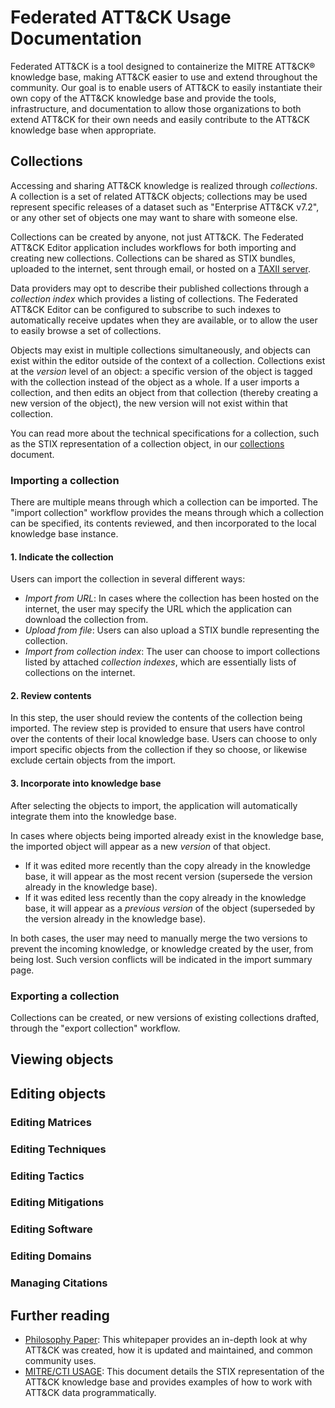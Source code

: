 <!-- This document shows up in-app as the root help page document -->
# Federated ATT&CK Usage Documentation

Federated ATT&CK is a tool designed to containerize the MITRE ATT&CK&reg; knowledge base, making ATT&CK easier to use and extend throughout the community. Our goal is to enable users of ATT&CK to easily instantiate their own copy of the ATT&CK knowledge base and provide the tools, infrastructure, and documentation to allow those organizations to both extend ATT&CK for their own needs and easily contribute to the ATT&CK knowledge base when appropriate.

## Collections

Accessing and sharing ATT&CK knowledge is realized through _collections_. A collection is a set of related ATT&CK objects; collections may be used represent specific releases of a dataset such as "Enterprise ATT&CK v7.2", or any other set of objects one may want to share with someone else. 

Collections can be created by anyone, not just ATT&CK. The Federated ATT&CK Editor application includes workflows for both importing and creating new collections. Collections can be shared as STIX bundles, uploaded to the internet, sent through email, or hosted on a [TAXII server](https://oasis-open.github.io/cti-documentation/taxii/intro.html). 

Data providers may opt to describe their published collections through a _collection index_ which provides a listing of collections. The Federated ATT&CK Editor can be configured to subscribe to such indexes to automatically receive updates when they are available, or to allow the user to easily browse a set of collections.

Objects may exist in multiple collections simultaneously, and objects can exist within the editor outside of the context of a collection. Collections exist at the _version_ level of an object: a specific version of the object is tagged with the collection instead of the object as a whole. If a user imports a collection, and then edits an object from that collection (thereby creating a new version of the object), the new version will not exist within that collection.

You can read more about the technical specifications for a collection, such as the STIX representation of a collection object, in our [collections](/docs/collections.md) document.

### Importing a collection
There are multiple means through which a collection can be imported. The "import collection" workflow provides the means through which a collection can be specified, its contents reviewed, and then incorporated to the local knowledge base instance.

#### 1. Indicate the collection
Users can import the collection in several different ways:
- *Import from URL*: In cases where the collection has been hosted on the internet, the user may specify the URL which the application can download the collection from.
- *Upload from file*: Users can also upload a STIX bundle representing the collection.
- *Import from collection index*: The user can choose to import collections listed by attached _collection indexes_, which are essentially lists of collections on the internet.

#### 2. Review contents
In this step, the user should review the contents of the collection being imported. The review step is provided to ensure that users have control over the contents of their local knowledge base. Users can choose to only import specific objects from the collection if they so choose, or likewise exclude certain objects from the import. 

#### 3. Incorporate into knowledge base
After selecting the objects to import, the application will automatically integrate them into the knowledge base. 

In cases where objects being imported already exist in the knowledge base, the imported object will appear as a new _version_ of that object. 
- If it was edited more recently than the copy already in the knowledge base, it will appear as the most recent version (supersede the version already in the knowledge base). 
- If it was edited less recently than the copy already in the knowledge base, it will appear as a _previous version_ of the object (superseded by the version already in the knowledge base).

In both cases, the user may need to manually merge the two versions to prevent the incoming knowledge, or knowledge created by the user, from being lost. Such version conflicts will be indicated in the import summary page.

### Exporting a collection
Collections can be created, or new versions of existing collections drafted, through the "export collection" workflow. 

## Viewing objects

## Editing objects

### Editing Matrices
### Editing Techniques
### Editing Tactics
### Editing Mitigations
### Editing Software
### Editing Domains

### Managing Citations



## Further reading
- [Philosophy Paper](https://attack.mitre.org/docs/ATTACK_Design_and_Philosophy_March_2020.pdf): This whitepaper provides an in-depth look at why ATT&CK was created, how it is updated and maintained, and common community uses.
- [MITRE/CTI USAGE](https://github.com/mitre/cti/blob/master/USAGE.md): This document details the STIX representation of the ATT&CK knowledge base and provides examples of how to work with ATT&CK data programmatically.